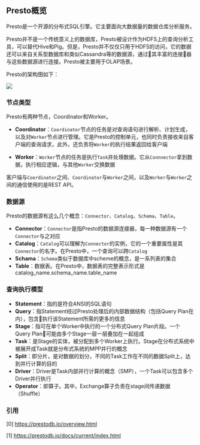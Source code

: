 ## Presto概览

Presto是一个开源的分布式SQL引擎。它主要面向大数据量的数据仓库分析服务。

Presto并不是一个传统意义上的数据库，Presto被设计作为HDFS上的查询分析工具，可以替代Hive和Pig。但是，Presto并不仅仅只用于HDFS的访问，它的数据还可以来自关系型数据库和类似Cassandra等的数据源，通过其丰富的连接器与这些数据源进行连接。Presto被主要用于OLAP场景。

Presto的架构图如下：

![](/techdoc/docs/database/images/presto-overview.png)

### 节点类型

Presto有两种节点，Coordinator和Worker。

- **Coordinator**：```Coordinator```节点的任务是对查询语句进行解析、计划生成，以及对```Worker```节点进行管理。它是Presto的控制单元，也同时负责接收来自客户端的查询请求，此外，还负责将```Worker```的执行结果返回给客户端

- **Worker**：```Worker```节点的任务是执行```Task```并处理数据。它从```Connnector```拿到数据，执行相应逻辑，与其他```Worker```交换数据

客户端与```Coordinator```之间、```Coordinator```与```Worker```之间，以及```Worker```与```Worker```之间的通信使用的是REST API。

### 数据源

Presto的数据源有这么几个概念：```Connector```、```Catalog```、```Schema```、```Table```。

- **Connector**：```Connector```是指Presto的数据源连接器，每一种数据源有一个```Connector```与之对应
- **Catalog**：```Catalog```可以理解为```Connector```的实例，它的一个重要属性是其```Connector```的名字。在Presto中，一个查询可以跨```Catalog```
- **Schama**：```Schema```类似于数据库中scheme的概念，是一系列表的集合
- **Table**：数据表。在Presto中，数据表的完整表示形式是catalog_name.schema_name.table_name

### 查询执行模型

- **Statement**：指的是符合ANSI的SQL语句
- **Query**：指Statement经过Presto处理后的内部数据结构（包括Query Plan在内），包含执行该Statement所需的更多的信息
- **Stage**：指可在单个Worker中执行的一个分布式Query Plan片段。一个Query Plan可能由多个Stage一层一层叠加在一起组成
- **Task**：是Stage的实体，被分配到多个Worker上执行。Stage在分布式系统中被展开成Task就是分布式系统的MPP并行的概念
- **Split**：即分片，是对数据的划分，不同的Task工作在不同的数据Split上，达到并行计算的目的
- **Driver**：Driver是Task内部并行计算的概念（SMP），一个Task可以包含多个Driver并行执行
- **Operator**：即算子。其中，Exchange算子负责在stage间传递数据（Shuffle）

### 引用

[0] https://prestodb.io/overview.html

[1] https://prestodb.io/docs/current/index.html


